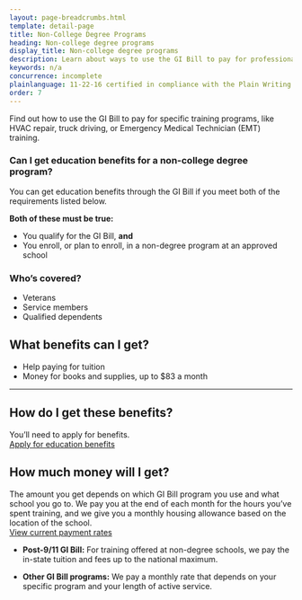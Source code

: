 ```yaml
---
layout: page-breadcrumbs.html
template: detail-page
title: Non-College Degree Programs
heading: Non-college degree programs
display_title: Non-college degree programs
description: Learn about ways to use the GI Bill to pay for professional training and trade skills like HVAC repair, truck driving, or Emergency Medical Technician (EMT). Qualified Veterans, service members, and dependents may be able to get money for tuition, books, and supplies.
keywords: n/a
concurrence: incomplete
plainlanguage: 11-22-16 certified in compliance with the Plain Writing Act
order: 7
---
```


<div class="va-introtext">

Find out how to use the GI Bill to pay for specific training programs, like HVAC repair, truck driving, or Emergency Medical Technician (EMT) training.

</div>


<div class="feature" markdown="1">

### Can I get education benefits for a non-college degree program?
You can get education benefits through the GI Bill if you meet both of the requirements listed below.

**Both of these must be true:**

- You qualify for the GI Bill, **and**
- You enroll, or plan to enroll, in a non-degree program at an approved school

### Who’s covered?
- Veterans
- Service members
- Qualified dependents

</div>

## What benefits can I get?

- Help paying for tuition
- Money for books and supplies, up to $83 a month

-----

## How do I get these benefits?

You’ll need to apply for benefits. <br>
[Apply for education benefits](/education/how-to-apply/)

## How much money will I get?

The amount you get depends on which GI Bill program you use and what school you go to. We pay you at the end of each month for the hours you’ve spent training, and we give you a monthly housing allowance based on the location of the school. <br>
[View current payment rates](https://www.benefits.va.gov/gibill/resources/benefits_resources/rate_tables.asp)

- **Post-9/11 GI Bill:** For training offered at non-degree schools, we pay the in-state tuition and fees up to the national maximum.

- **Other GI Bill programs:** We pay a monthly rate that depends on your specific program and your length of active service.


